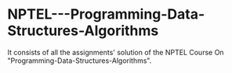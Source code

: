 # NPTEL---Programming-Data-Structures-Algorithms
It consists of all the assignments' solution of the NPTEL Course On "Programming-Data-Structures-Algorithms".
